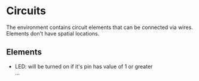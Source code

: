 # Circuits

The environment contains circuit elements that can be connected via wires. Elements don't have spatial locations. 

## Elements
- LED: will be turned on if it's pin has value of 1 or greater  
...